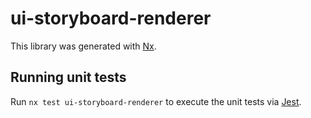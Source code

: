 # ui-storyboard-renderer

This library was generated with [Nx](https://nx.dev).

## Running unit tests

Run `nx test ui-storyboard-renderer` to execute the unit tests via [Jest](https://jestjs.io).
